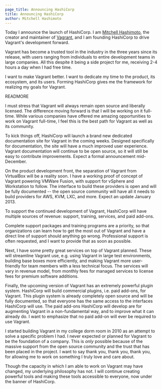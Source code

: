 ```yaml
---
page_title: Announcing HashiCorp
title: Announcing HashiCorp
author: Mitchell Hashimoto
---
```


Today I announce the launch of HashiCorp.  I am [Mitchell Hashimoto](http://twitter.com/mitchellh), the creator and maintainer of [Vagrant](http://vagrantup.com), and I am founding HashiCorp to drive Vagrant's development forward.

Vagrant has become a trusted tool in the industry in the three years since its release, with users ranging from individuals to entire development teams in large companies.  All this despite it being a side project for me, receiving 2-4 hours a day when I had free time.

I want to make Vagrant better.  I want to dedicate my time to the product, its ecosystem, and its users.  Forming HashiCorp gives me the framework for realizing my goals for Vagrant.

READMORE

I must stress that Vagrant will always remain open source and liberally licensed.  The difference moving forward is that I will be working on it full-time.  While various companies have offered me amazing opportunities to work on Vagrant full-time, I feel this is the best path for Vagrant as well as its community.

To kick things off, HashiCorp will launch a brand new dedicated documentation site for Vagrant in the coming weeks. Designed specifically for documentation, the site will have a much improved user experience. Vagrant documentation will continue to be open source, so it will still be easy to contribute improvements. Expect a formal announcement mid-December.

On the product development front, the separation of Vagrant from VirtualBox will be a reality soon.  I have a working proof of concept of Vagrant powering VMWare Fusion, with support for vSphere and Workstation to follow.  The interface to build these providers is open and will be fully documented --  the open source community will have all it needs to build providers for AWS, KVM, LXC, and more.  Expect an update January 2013.

To support the continued development of Vagrant, HashiCorp will have multiple sources of revenue: support, training, services, and paid add-ons.

Complete support packages and training programs are a priority, so that organizations can learn how to get the most out of Vagrant and have a direct line of support should anything go wrong.  Professional support is often requested, and I want to provide that as soon as possible.

Next, I have some pretty great services on top of Vagrant planned.  These will streamline Vagrant use, e.g. using Vagrant in large test environments, building base boxes more efficiently, and making Vagrant more user-friendly for team members with a less technical focus.  The services will vary in revenue model, from monthly fees for managed services to license fees for premium software additions.

Finally, the upcoming version of Vagrant has an extremely powerful plugin system. HashiCorp will build commercial plugins, i.e. paid add-ons, for Vagrant. This plugin system is already completely open source and will be fully documented, so that everyone has the same access to the interfaces HashiCorp will use. The paid add-ons HashiCorp will develop are for augmenting Vagrant in a non-fundamental way, and to improve what it can already do.  I want to emphasize that no paid add-on will ever be required to use Vagrant.

I started building Vagrant in my college dorm room in 2010 as an attempt to solve a specific problem I had. I never expected or planned for Vagrant to be the foundation of a company. This is _only_ possible because of the massive support from the open source community and the trust that has been placed in the project. I want to say thank you, thank you, thank you, for allowing me to work on something I truly love and care about.

Though the capacity in which I am able to work on Vagrant may have changed, my underlying philosophy has not.  I will continue creating powerful tools and making these tools accessible to everyone, now under the banner of HashiCorp.
